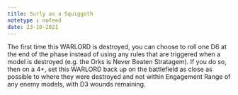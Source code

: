 ```yaml
---
title: Surly as a Squiggoth
notetype : nofeed
date: 23-10-2021
---
```


The first time this WARLORD is destroyed, you can choose to roll one D6 at the end of the phase instead of using any rules that are triggered when a model is destroyed (e.g. the Orks is Never Beaten Stratagem). If you do so, then on a 4+, set this WARLORD back up on the battlefield as close as possible to where they were destroyed and not within Engagement Range of any enemy models, with D3 wounds remaining.